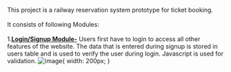 This project is a railway reservation system prototype for ticket booking.<br><br>
It consists of following Modules:<br><br>
1.<b><u>Login/Signup Module-</b></u> Users first have to login to access all other 
features of the website. The data that is entered during signup is 
stored in users table and is used to verify the user during login. 
Javascript is used for validation.
![image](https://user-images.githubusercontent.com/64093818/147101256-879f10f3-46db-42f5-926b-577472b6776d.png){ width: 200px; }
